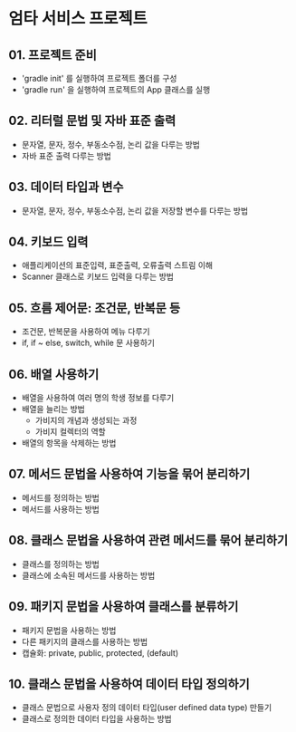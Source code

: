 # 엄타 서비스 프로젝트
## 01. 프로젝트 준비

- 'gradle init' 를 실행하여 프로젝트 폴더를 구성
- 'gradle run' 을 실행하여 프로젝트의 App 클래스를 실행

## 02. 리터럴 문법 및 자바 표준 출력

- 문자열, 문자, 정수, 부동소수점, 논리 값을 다루는 방법
- 자바 표준 출력 다루는 방법

## 03. 데이터 타입과 변수

- 문자열, 문자, 정수, 부동소수점, 논리 값을 저장할 변수를 다루는 방법

## 04. 키보드 입력

- 애플리케이션의 표준입력, 표준출력, 오류출력 스트림 이해
- Scanner 클래스로 키보드 입력을 다루는 방법

## 05. 흐름 제어문: 조건문, 반복문 등

- 조건문, 반복문을 사용하여 메뉴 다루기
- if, if ~ else, switch, while 문 사용하기

## 06. 배열 사용하기

- 배열을 사용하여 여러 명의 학생 정보를 다루기
- 배열을 늘리는 방법
  - 가비지의 개념과 생성되는 과정
  - 가비지 컬렉터의 역할
- 배열의 항목을 삭제하는 방법

## 07. 메서드 문법을 사용하여 기능을 묶어 분리하기

- 메서드를 정의하는 방법
- 메서드를 사용하는 방법

## 08. 클래스 문법을 사용하여 관련 메서드를 묶어 분리하기

- 클래스를 정의하는 방법
- 클래스에 소속된 메서드를 사용하는 방법

## 09. 패키지 문법을 사용하여 클래스를 분류하기

- 패키지 문법을 사용하는 방법
- 다른 패키지의 클래스를 사용하는 방법
- 캡슐화: private, public, protected, (default)

## 10. 클래스 문법을 사용하여 데이터 타입 정의하기
- 클래스 문법으로 사용자 정의 데이터 타입(user defined data type) 만들기
- 클래스로 정의한 데이터 타입을 사용하는 방법
